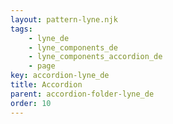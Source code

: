 ```yaml
---
layout: pattern-lyne.njk
tags: 
    - lyne_de
    - lyne_components_de
    - lyne_components_accordion_de
    - page
key: accordion-lyne_de
title: Accordion
parent: accordion-folder-lyne_de
order: 10
---
```

